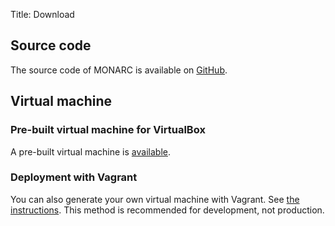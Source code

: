 Title: Download

## Source code

The source code of MONARC is available on
[GitHub](https://github.com/monarc-project).


## Virtual machine

### Pre-built virtual machine for VirtualBox

A pre-built virtual machine is
[available](https://github.com/monarc-project/Monarc_demo).

### Deployment with Vagrant

You can also generate your own virtual machine with Vagrant.
See [the instructions](https://github.com/monarc-project/MonarcAppFO-vagrant).
This method is recommended for development, not production.
